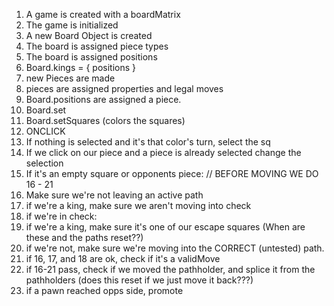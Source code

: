 1. A game is created with a boardMatrix
2. The game is initialized
3. A new Board Object is created
4. The board is assigned piece types
5. The board is assigned positions
6. Board.kings = { positions }
7. new Pieces are made
8. pieces are assigned properties and legal moves
9. Board.positions are assigned a piece.
10. Board.set
11. Board.setSquares (colors the squares)
12. ONCLICK
13. If nothing is selected and it's that color's turn, select the sq
14. If we click on our piece and a piece is already selected change the selection
15. If it's an empty square or opponents piece:
// BEFORE MOVING WE DO 16 - 21
16. Make sure we're not leaving an active path
17. if we're a king, make sure we aren't moving into check
18. if we're in check:
  19. if we're a king, make sure it's one of our escape squares (When are these and the paths reset??)
  20. if we're not, make sure we're moving into the CORRECT (untested) path.
21. if 16, 17, and 18 are ok, check if it's a validMove
22. if 16-21 pass, check if we moved the pathholder, and splice it from the pathholders (does this reset if we just move it back???)
23. if a pawn reached opps side, promote